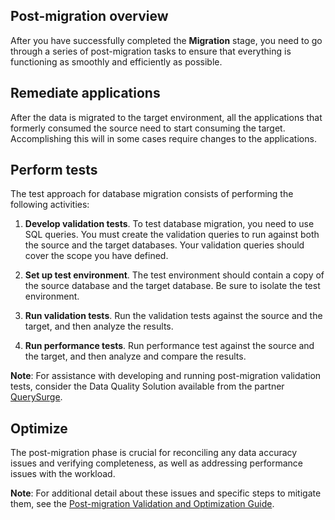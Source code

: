 ## Post-migration overview

After you have successfully completed the **Migration** stage, you need to go through a series of post-migration tasks to ensure that everything is functioning as smoothly and efficiently as possible.

## Remediate applications

After the data is migrated to the target environment, all the applications that formerly consumed the source need to start consuming the target. Accomplishing this will in some cases require changes to the applications.

## Perform tests

The test approach for database migration consists of performing the following activities:

1. **Develop validation tests**. To test database migration, you need to use SQL queries. You must create the validation queries to run against both the source and the target databases. Your validation queries should cover the scope you have defined.

2. **Set up test environment**. The test environment should contain a copy of the source database and the target database. Be sure to isolate the test environment.

3. **Run validation tests**. Run the validation tests against the source and the target, and then analyze the results.

4. **Run performance tests**. Run performance test against the source and the target, and then analyze and compare the results.

**Note**: For assistance with developing and running post-migration validation tests, consider the Data Quality Solution available from the partner [QuerySurge](http://www.querysurge.com/company/partners/microsoft).

## Optimize

The post-migration phase is crucial for reconciling any data accuracy issues and verifying completeness, as well as addressing performance issues with the workload.

**Note**: For additional detail about these issues and specific steps to mitigate them, see the [Post-migration Validation and Optimization Guide](https://docs.microsoft.com/en-us/sql/relational-databases/post-migration-validation-and-optimization-guide).
